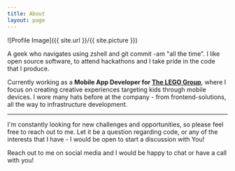 ```yaml
---
title: About
layout: page
---
```

![Profile Image]({{ site.url }}/{{ site.picture }})

A geek who navigates using zshell and git commit -am "all the time". I like open source software, to attend hackathons and I take pride in the code that I produce.

Currently working as a **Mobile App Developer for [The LEGO Group](https://lego.com)**, where I focus on creating creative experiences targeting kids through mobile devices. I wore many hats before at the company - from frontend-solutions, all the way to infrastructure development.

___

I'm constantly looking for new challenges and opportunities, so please feel free to reach out to me. Let it be a question regarding code, or any of the interests that I have - I would be open to start a discussion with You!

Reach out to me on social media and I would be happy to chat or have a call with you!